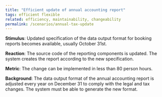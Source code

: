 ```yaml
---
title: "Efficient update of annual accounting report"
tags: efficient flexible
related: efficiency, maintainability, changeability
permalink: /scenarios/annual-tax-update
---
```


<div class="arc42-help" markdown="1">

**Stimulus**: Updated specification of the data output format for booking reports becomes available, usually October 31st.

**Reaction**: The source code of the reporting components is updated. The system creates the report according to the new specification.

**Metric**: The change can be implemented in less than 80 person hours.

**Background**: The data output format of the annual accounting report is adjusted every year on December 31 to comply with the legal and tax changes. The system must be able to generate the new format.

</div><br>




